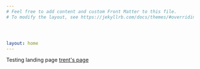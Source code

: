```yaml
---
# Feel free to add content and custom Front Matter to this file.
# To modify the layout, see https://jekyllrb.com/docs/themes/#overriding-theme-defaults




layout: home
---
```

Testing landing page
[trent's page](git@github.com:hipstas/The-speed-of-darkness.git)
